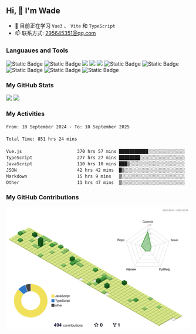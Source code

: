 ## Hi, 👋 I'm Wade

- 🌱 目前正在学习 `Vue3` 、 `Vite` 和 `TypeScript`
- 📫 联系方式: 295645351@qq.com

### Languaues and Tools

<span > 
  <img alt="Static Badge" src="https://img.shields.io/badge/Vue-%2342b883?style=flat-square&logo=Vue&logoColor=%23fff"> 
  <img alt="Static Badge" src="https://img.shields.io/badge/TypeScript-%230072b3?style=flat-square&logo=TypeScript&logoColor=%23fff"> 
  <img src="https://img.shields.io/badge/-JavaScript-F7DF1E?style=flat-square&logo=javascript&logoColor=white" /> 
  <img src="https://img.shields.io/badge/-HTML5-E34F26?style=flat-square&logo=html5&logoColor=white" /> 
  <img src="https://img.shields.io/badge/-CSS3-1572B6?style=flat-square&logo=css3" /> 
  <img alt="Static Badge" src="https://img.shields.io/badge/Webpack-%230072b3?style=flat-square&logo=webpack&logoColor=%23fff"> 
  <img alt="Static Badge" src="https://img.shields.io/badge/Vite-%239a60fe?style=flat-square&logo=vite&logoColor=%23fff"> 
  <img alt="Static Badge" src="https://img.shields.io/badge/Sass-%23c66394?style=flat-square&logo=Sass&logoColor=%23fff"> 
  <img alt="Static Badge" src="https://img.shields.io/badge/Visual_Studio_Code-007ACC?style=flat-square&logo=Visual-Studio-Code&logoColor=white"> 
  <img alt="Static Badge" src="https://img.shields.io/badge/Git-F05032?style=flat-square&logo=Git&logoColor=white">  
</span>


### My GitHub Stats

<div align="left">
  <img src="https://github-readme-stats.vercel.app/api?username=Cwd295645351&show_icons=true" /> 
  <img src="https://github-readme-stats.vercel.app/api/top-langs/?username=Cwd295645351&layout=compact&langs_count=6&text_color=000&icon_color=fff&theme=graywhite" />
</div>

### My Activities

<!--START_SECTION:waka-->

```txt
From: 10 September 2024 - To: 10 September 2025

Total Time: 851 hrs 24 mins

Vue.js                     370 hrs 57 mins ███████████░░░░░░░░░░░░░░   43.57 %
TypeScript                 277 hrs 27 mins ████████░░░░░░░░░░░░░░░░░   32.59 %
JavaScript                 110 hrs 10 mins ███▒░░░░░░░░░░░░░░░░░░░░░   12.94 %
JSON                       42 hrs 42 mins  █▒░░░░░░░░░░░░░░░░░░░░░░░   05.02 %
Markdown                   15 hrs 9 mins   ▒░░░░░░░░░░░░░░░░░░░░░░░░   01.78 %
Other                      11 hrs 47 mins  ▒░░░░░░░░░░░░░░░░░░░░░░░░   01.39 %
```

<!--END_SECTION:waka-->

### My GitHub Contributions

![](./profile-3d-contrib/profile-green-animate.svg)
